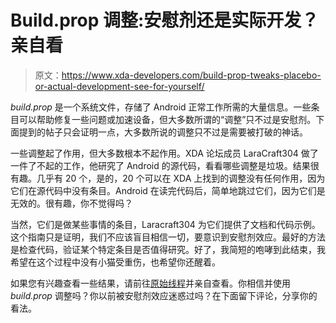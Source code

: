 # Build.prop 调整:安慰剂还是实际开发？亲自看

> 原文：<https://www.xda-developers.com/build-prop-tweaks-placebo-or-actual-development-see-for-yourself/>

*build.prop* 是一个系统文件，存储了 Android 正常工作所需的大量信息。一些条目可以帮助修复一些问题或加速设备，但大多数所谓的“调整”只不过是安慰剂。下面提到的帖子只会证明一点，大多数所说的调整只不过是需要被打破的神话。

一些调整起了作用，但大多数根本不起作用。XDA 论坛成员 LaraCraft304 做了一件了不起的工作，他研究了 Android 的源代码，看看哪些调整是垃圾。结果很有趣。几乎有 20 个，是的，20 个可以在 XDA 上找到的调整没有任何作用，因为它们在源代码中没有条目。Android 在读完代码后，简单地跳过它们，因为它们是无效的。很有趣，你不觉得吗？

当然，它们是做某些事情的条目，Laracraft304 为它们提供了文档和代码示例。这个指南只是证明，我们不应该盲目相信一切，要意识到安慰剂效应。最好的方法是检查代码，验证某个特定条目是否值得研究。好了，我简短的咆哮到此结束，我希望在这个过程中没有小猫受重伤，也希望你还醒着。

如果您有兴趣查看一些结果，请前往[原始线程](http://forum.xda-developers.com/showthread.php?t=2544330)并亲自查看。你相信并使用 *build.prop* 调整吗？你以前被安慰剂效应迷惑过吗？在下面留下评论，分享你的看法。